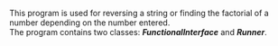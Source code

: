 This program is used for reversing a string or finding the factorial of a number depending on the number entered.\
The program contains two classes: ***FunctionalInterface*** and ***Runner***. 

